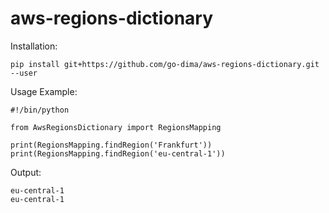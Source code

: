 # aws-regions-dictionary

Installation:

```
pip install git+https://github.com/go-dima/aws-regions-dictionary.git --user
```

Usage Example:

```
#!/bin/python

from AwsRegionsDictionary import RegionsMapping

print(RegionsMapping.findRegion('Frankfurt'))
print(RegionsMapping.findRegion('eu-central-1'))
```
Output:
```
eu-central-1
eu-central-1
```
